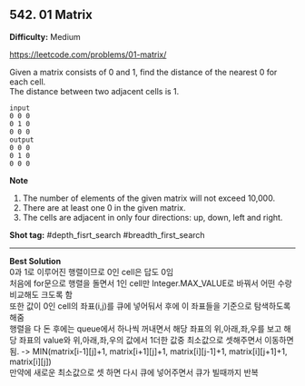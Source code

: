## 542. 01 Matrix

**Difficulty:** Medium

https://leetcode.com/problems/01-matrix/

Given a matrix consists of 0 and 1, find the distance of the nearest 0 for each cell. <br/>
The distance between two adjacent cells is 1.

```
input 
0 0 0 
0 1 0 
0 0 0 
output
0 0 0 
0 1 0 
0 0 0 
```

**Note** <br/>
1. The number of elements of the given matrix will not exceed 10,000. <br/>
2. There are at least one 0 in the given matrix. <br/>
3. The cells are adjacent in only four directions: up, down, left and right. <br/>

**Shot tag:** \#depth\_fisrt\_search \#breadth\_first\_search

----------------------

**Best Solution** <br/>
0과 1로 이루어진 행렬이므로 0인 cell은 답도 0임 <br/>
처음에 for문으로 행렬을 돌면서 1인 cell만 Integer.MAX_VALUE로 바꿔서 어떤 수랑 비교해도 크도록 함 <br/>
또한 값이 0인 cell의 좌표(i,j)를 큐에 넣어둬서 후에 이 좌표들을 기준으로 탐색하도록 해줌 <br/>
행렬을 다 돈 후에는 queue에서 하나씩 꺼내면서 해당 좌표의 위,아래,좌,우를 보고 해당 좌표의 value와 위,아래,좌,우의 값에서 1더한 값중 최소값으로 셋해주면서 이동하면 됨. -> MIN(matrix[i-1][j]+1, matrix[i+1][j]+1, matrix[i][j-1]+1, matrix[i][j+1]+1, matrix[i][j]) <br/>
만약에 새로운 최소값으로 셋 하면 다시 큐에 넣어주면서 큐가 빌때까지 반복 